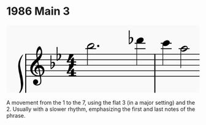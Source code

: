 # 1986 Main 3

![alt text](1986Main3.png)

A movement from the 1 to the 7, using the flat 3 (in a major setting) and the 2. Usually with a slower rhythm, emphasizing the first and last notes of the phrase.